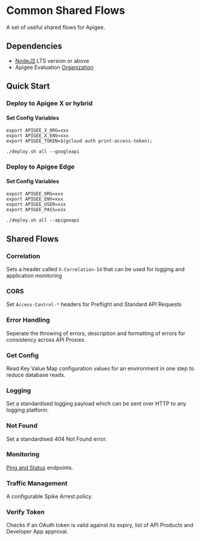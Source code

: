 # Common Shared Flows

A set of useful shared flows for Apigee.

## Dependencies

- [NodeJS](https://nodejs.org/en/) LTS version or above
- Apigee Evaluation [Organization](https://login.apigee.com/sign__up)

## Quick Start

### Deploy to Apigee X or hybrid

#### Set Config Variables

    export APIGEE_X_ORG=xxx
    export APIGEE_X_ENV=xxx
    export APIGEE_TOKEN=$(gcloud auth print-access-token);

    ./deploy.sh all --googleapi

### Deploy to Apigee Edge

#### Set Config Variables

    export APIGEE_ORG=xxx
    export APIGEE_ENV=xxx
    export APIGEE_USER=xxx
    export APIGEE_PASS=xxx

    ./deploy.sh all --apigeeapi

## Shared Flows

### Correlation

Sets a header called `X-Correlation-Id` that can be used for logging and
application monitoring

### CORS

Set `Access-Control-*` headers for Preflight and Standard API Requests

### Error Handling

Seperate the throwing of errors, description and formatting of errors for
consistency across API Proxies.

### Get Config

Read Key Value Map configuration values for an environment in one step to reduce
database reads.

### Logging

Set a standardised logging payload which can be sent over HTTP to any logging
platform.

### Not Found

Set a standardised 404 Not Found error.

### Monitoring

[Ping and Status](https://community.apigee.com/articles/17862/forming-an-api-monitoring-strategy-where-to-start.html)
endpoints.

### Traffic Management

A configurable Spike Arrest policy.

### Verify Token

Checks if an OAuth token is valid against its expiry, list of API Products and
Developer App approval.
